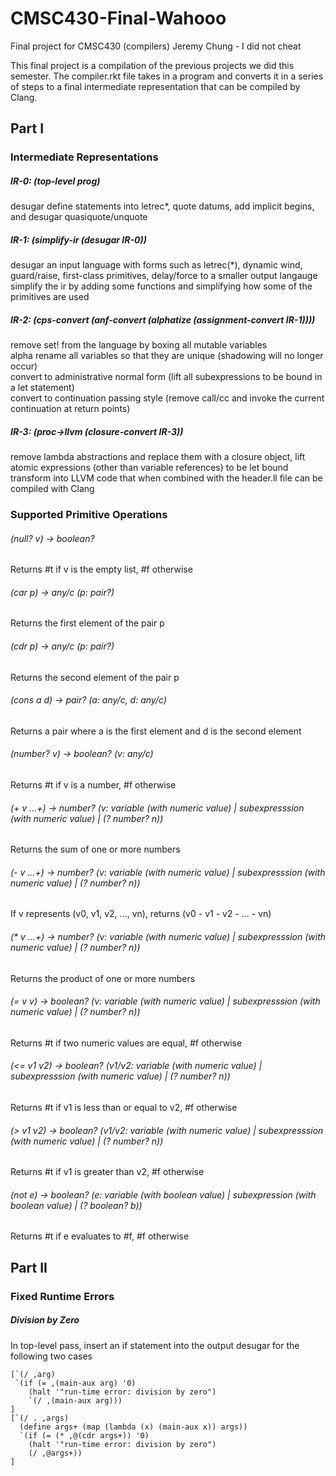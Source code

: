 # CMSC430-Final-Wahooo
Final project for CMSC430 (compilers)
Jeremy Chung - I did not cheat

This final project is a compilation of the previous projects we did this semester. The compiler.rkt file takes in a program and converts it in a series of steps to a final intermediate representation that can be compiled by Clang. 

## Part I

### Intermediate Representations

##### IR-0: (top-level prog)
  desugar define statements into letrec\*, quote datums, add implicit begins, and desugar quasiquote/unquote

##### IR-1: (simplify-ir (desugar IR-0))
  desugar an input language with forms such as letrec(\*), dynamic wind, guard/raise, first-class primitives, delay/force to a  smaller output langauge <br/>
  simplify the ir by adding some functions and simplifying how some of the primitives are used

##### IR-2: (cps-convert (anf-convert (alphatize (assignment-convert IR-1))))
  remove set! from the language by boxing all mutable variables <br/>
  alpha rename all variables so that they are unique (shadowing will no longer occur) <br/>
  convert to administrative normal form (lift all subexpressions to be bound in a let statement) <br/>
  convert to continuation passing style (remove call/cc and invoke the current continuation at return points) <br/>

##### IR-3: (proc->llvm (closure-convert IR-3))
  remove lambda abstractions and replace them with a closure object, lift atomic expressions (other than variable references) to be let bound <br/>
  transform into LLVM code that when combined with the header.ll file can be compiled with Clang 
  
### Supported Primitive Operations

###### (null? v) -> boolean?
Returns #t if v is the empty list, #f otherwise

###### (car p) -> any/c (p: pair?)
Returns the first element of the pair p

###### (cdr p) -> any/c (p: pair?)
Returns the second element of the pair p

###### (cons a d) -> pair? (a: any/c, d: any/c)
Returns a pair where a is the first element and d is the second element

###### (number? v) -> boolean? (v: any/c)
Returns #t if v is a number, #f otherwise

###### (+ v ...+) -> number? (v: variable (with numeric value) | subexpresssion (with numeric value) | (? number? n))
Returns the sum of one or more numbers

###### (- v ...+) -> number? (v: variable (with numeric value) | subexpresssion (with numeric value) | (? number? n))
If v represents (v0, v1, v2, ..., vn), returns (v0 - v1 - v2 - ... - vn)

###### (* v ...+) -> number? (v: variable (with numeric value) | subexpresssion (with numeric value) | (? number? n))
Returns the product of one or more numbers

###### (= v v) -> boolean? (v: variable (with numeric value) | subexpresssion (with numeric value) | (? number? n))
Returns #t if two numeric values are equal, #f otherwise

###### (<= v1 v2) -> boolean? (v1/v2: variable (with numeric value) | subexpresssion (with numeric value) | (? number? n))
Returns #t if v1 is less than or equal to v2, #f otherwise

###### (> v1 v2) -> boolean? (v1/v2: variable (with numeric value) | subexpresssion (with numeric value) | (? number? n))
Returns #t if v1 is greater than v2, #f otherwise

###### (not e) -> boolean? (e: variable (with boolean value) | subexpression (with boolean value) | (? boolean? b))
Returns #t if e evaluates to #f, #f otherwise

## Part II

### Fixed Runtime Errors

##### Division by Zero
In top-level pass, insert an if statement into the output desugar for the following two cases

```racket
[`(/ ,arg)
 `(if (= ,(main-aux arg) '0)
    (halt '"run-time error: division by zero")
    `(/ ,(main-aux arg)))
]
[`(/ . ,args)
  (define args+ (map (lambda (x) (main-aux x)) args))
  `(if (= (* ,@(cdr args+)) '0)
    (halt '"run-time error: division by zero")
    (/ ,@args+))
]
```


